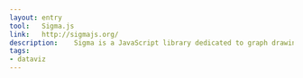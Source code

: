 ```yaml
---
layout: entry
tool:	Sigma.js
link:	http://sigmajs.org/
description:	Sigma is a JavaScript library dedicated to graph drawing. It makes easy to publish networks on Web pages, and allows developers to integrate network exploration in rich Web applications
tags:
- dataviz
---
```

